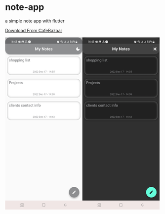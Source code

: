 # note-app

a simple note app with flutter

[Download From CafeBazaar](https://cafebazaar.ir/app/ir.rezababakhani.note)


<img align='left' src='ss/1.jpg' width='250'>
<img align='left' src='ss/2.jpg'  width='250'>